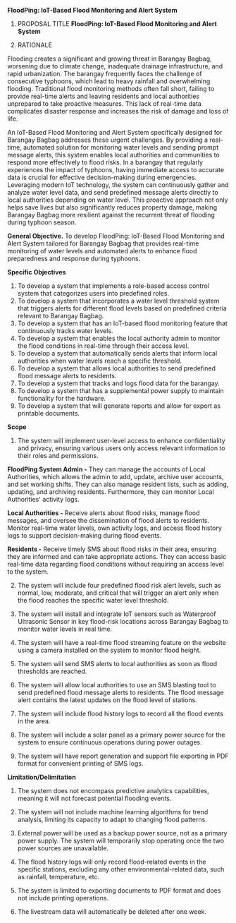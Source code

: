 **FloodPing: IoT-Based Flood Monitoring and Alert System**

  1. PROPOSAL TITLE
**FloodPing: IoT-Based Flood Monitoring and Alert System**

   2. RATIONALE
      
Flooding creates a significant and growing threat in Barangay Bagbag, worsening due
to climate change, inadequate drainage infrastructure, and rapid urbanization. The barangay
frequently faces the challenge of consecutive typhoons, which lead to heavy rainfall and
overwhelming flooding. Traditional flood monitoring methods often fall short, failing to provide
real-time alerts and leaving residents and local authorities unprepared to take proactive
measures. This lack of real-time data complicates disaster response and increases the risk of
damage and loss of life.

An IoT-Based Flood Monitoring and Alert System specifically designed for Barangay
Bagbag addresses these urgent challenges. By providing a real-time, automated solution for
monitoring water levels and sending prompt message alerts, this system enables local
authorities and communities to respond more effectively to flood risks. In a barangay that
regularly experiences the impact of typhoons, having immediate access to accurate data is
crucial for effective decision-making during emergencies.
Leveraging modern IoT technology, the system can continuously gather and analyze
water level data, and send predefined message alerts directly to local authorities depending
on water level. This proactive approach not only helps save lives but also significantly
reduces property damage, making Barangay Bagbag more resilient against the recurrent
threat of flooding during typhoon season.

**General Objective.**
To develop FloodPing: IoT-Based Flood Monitoring and Alert System tailored for
Barangay Bagbag that provides real-time monitoring of water levels and automated alerts to
enhance flood preparedness and response during typhoons.

**Specific Objectives**
1. To develop a system that implements a role-based access control system that
categorizes users into predefined roles.
2. To develop a system that incorporates a water level threshold system that triggers
alerts for different flood levels based on predefined criteria relevant to Barangay
Bagbag.
3. To develop a system that has an IoT-based flood monitoring feature that continuously
tracks water levels.
4. To develop a system that enables the local authority admin to monitor the flood
conditions in real-time through their access level.
5. To develop a system that automatically sends alerts that inform local authorities when
water levels reach a specific threshold.
6. To develop a system that allows local authorities to send predefined flood message
alerts to residents.
7. To develop a system that tracks and logs flood data for the barangay.
8. To develop a system that has a supplemental power supply to maintain functionality
for the hardware.
9. To develop a system that will generate reports and allow for export as printable
documents.

**Scope**
1. The system will implement user-level access to enhance confidentiality and privacy,
ensuring various users only access relevant information to their roles and
permissions.

**FloodPing System Admin -** They can manage the accounts of Local
Authorities, which allows the admin to add, update, archive user accounts, and
set working shifts. They can also manage resident lists, such as adding,
updating, and archiving residents. Furthermore, they can monitor Local
Authorities' activity logs.

**Local Authorities -** Receive alerts about flood risks, manage flood messages,
and oversee the dissemination of flood alerts to residents. Monitor real-time
water levels, own activity logs, and access flood history logs to support
decision-making during flood events.

**Residents -** Receive timely SMS about flood risks in their area, ensuring they
are informed and can take appropriate actions. They can access basic
real-time data regarding flood conditions without requiring an access level to
the system.

2. The system will include four predefined flood risk alert levels, such as normal, low,
moderate, and critical that will trigger an alert only when the flood reaches the
specific water level threshold.

3. The system will install and integrate IoT sensors such as Waterproof Ultrasonic
Sensor in key flood-risk locations across Barangay Bagbag to monitor water levels in
real time.

4. The system will have a real-time flood streaming feature on the website using a
camera installed on the system to monitor flood height.

5. The system will send SMS alerts to local authorities as soon as flood thresholds are
reached.

6. The system will allow local authorities to use an SMS blasting tool to send predefined
flood message alerts to residents. The flood message alert contains the latest
updates on the flood level of stations.

7. The system will include flood history logs to record all the flood events in the area.

8. The system will include a solar panel as a primary power source for the system to
ensure continuous operations during power outages.

9. The system will have report generation and support file exporting in PDF format for
convenient printing of SMS logs.

**Limitation/Delimitation**
1. The system does not encompass predictive analytics capabilities, meaning it will not
forecast potential flooding events.

2. The system will not include machine learning algorithms for trend analysis, limiting its
capacity to adapt to changing flood patterns.

3. External power will be used as a backup power source, not as a primary power
supply. The system will temporarily stop operating once the two power sources are
unavailable.

4. The flood history logs will only record flood-related events in the specific stations,
excluding any other environmental-related data, such as rainfall, temperature, etc.

5. The system is limited to exporting documents to PDF format and does not include
printing operations.

6. The livestream data will automatically be deleted after one week.
